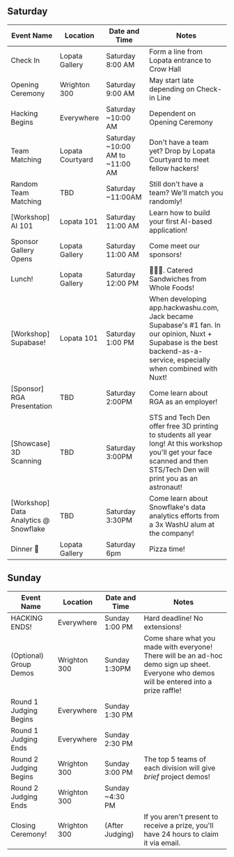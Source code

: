 ## Saturday

| Event Name                              | Location         | Date and Time                   | Notes                                                                                                                                                                   |
| --------------------------------------- | ---------------- | ------------------------------- | ----------------------------------------------------------------------------------------------------------------------------------------------------------------------- |
| Check In                                | Lopata Gallery   | Saturday 8:00 AM                | Form a line from Lopata entrance to Crow Hall                                                                                                                           |
| Opening Ceremony                        | Wrighton 300     | Saturday 9:00 AM                | May start late depending on Check-in Line                                                                                                                               |
| Hacking Begins                          | Everywhere       | Saturday ~10:00 AM              | Dependent on Opening Ceremony                                                                                                                                           |
| Team Matching                           | Lopata Courtyard | Saturday ~10:00 AM to ~11:00 AM | Don't have a team yet? Drop by Lopata Courtyard to meet fellow hackers!                                                                                                 |
| Random Team Matching                    | TBD              | Saturday ~11:00AM               | Still don't have a team? We'll match you randomly!                                                                                                                      |
| \[Workshop\] AI 101                     | Lopata 101       | Saturday 11:00 AM               | Learn how to build your first AI-based application!                                                                                                                     |
| Sponsor Gallery Opens                   | Lopata Gallery   | Saturday 11:00 AM               | Come meet our sponsors!                                                                                                                                                 |
| Lunch!                                  | Lopata Gallery   | Saturday 12:00 PM               | 🍔🍔🍔. Catered Sandwiches from Whole Foods!                                                                                                                            |
| \[Workshop\] Supabase!                  | Lopata 101       | Saturday 1:00 PM                | When developing app.hackwashu.com, Jack became Supabase's #1 fan. In our opinion, Nuxt + Supabase is the best backend-as-a-service, especially when combined with Nuxt! |
| \[Sponsor\] RGA Presentation            | TBD              | Saturday 2:00PM                 | Come learn about RGA as an employer!                                                                                                                                    |
| \[Showcase\] 3D Scanning                | TBD              | Saturday 3:00PM                 | STS and Tech Den offer free 3D printing to students all year long! At this workshop you'll get your face scanned and then STS/Tech Den will print you as an astronaut!  |
| \[Workshop\] Data Analytics @ Snowflake | TBD              | Saturday 3:30PM                 | Come learn about Snowflake's data analytics efforts from a 3x WashU alum at the company!                                                                                |
| Dinner 🍕                               | Lopata Gallery   | Saturday 6pm                    | Pizza time!                                                                                                                                                             |

## Sunday

| Event Name             | Location     | Date and Time   | Notes                                                                                                                                       |
| ---------------------- | ------------ | --------------- | ------------------------------------------------------------------------------------------------------------------------------------------- |
| HACKING ENDS!          | Everywhere   | Sunday 1:00 PM  | Hard deadline! No extensions!                                                                                                               |
| (Optional) Group Demos | Wrighton 300 | Sunday 1:30PM   | Come share what you made with everyone! There will be an ad-hoc demo sign up sheet. Everyone who demos will be entered into a prize raffle! |
| Round 1 Judging Begins | Everywhere   | Sunday 1:30 PM  |                                                                                                                                             |
| Round 1 Judging Ends   | Everywhere   | Sunday 2:30 PM  |                                                                                                                                             |
| Round 2 Judging Begins | Wrighton 300 | Sunday 3:00 PM  | The top 5 teams of each division will give _brief_ project demos!                                                                           |
| Round 2 Judging Ends   | Wrighton 300 | Sunday ~4:30 PM |                                                                                                                                             |
| Closing Ceremony!      | Wrighton 300 | (After Judging) | If you aren't present to receive a prize, you'll have 24 hours to claim it via email.                                                       |
